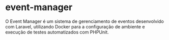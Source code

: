# event-manager
O Event Manager é um sistema de gerenciamento de eventos desenvolvido com Laravel, utilizando Docker para a configuração de ambiente e execução de testes automatizados com PHPUnit.

